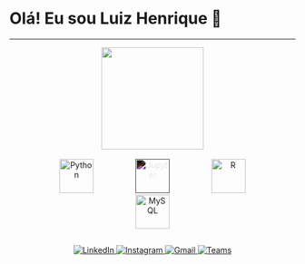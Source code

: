 # Olá! Eu sou Luiz Henrique 👋

---
<div style="text-align: center; line-height: 0;">
  <a href="https://beacons.ai/LuizHenri1" style="display: inline-block; vertical-align: middle; margin: 0 10px;">
    <img height="180em" src="https://github-readme-stats.vercel.app/api?username=LuizHenri1&show_icons=true&theme=merko"/>
  </a>
</div>




<br>

<div style="text-align: center;">
  <img src="https://cdn.jsdelivr.net/gh/devicons/devicon@latest/icons/python/python-original.svg" alt="Python" width="60" height="60" style="display: inline-block; margin: 0 35px;"/>
  <img src="https://cdn.jsdelivr.net/gh/devicons/devicon@latest/icons/jupyter/jupyter-plain-wordmark.svg" alt="Jupyter" width="60" height="60" style="display: inline-block; margin: 0 35px; filter: invert(1);"/>
  <img src="https://cdn.jsdelivr.net/gh/devicons/devicon@latest/icons/r/r-original.svg" alt="R" width="60" height="60" style="display: inline-block; margin: 0 35px;"/>
  <img src="https://cdn.jsdelivr.net/gh/devicons/devicon@latest/icons/mysql/mysql-original-wordmark.svg" alt="MySQL" width="60" height="60" style="display: inline-block; margin: 0 35px;"/>
</div>

##
<p align="center">
  <a href="https://www.linkedin.com/in/luiz-henrique-95177a282">
    <img src="https://img.shields.io/badge/LinkedIn-0077B5?style=for-the-badge&logo=linkedin&logoColor=white" alt="LinkedIn">
  </a>
  <a href="https://www.instagram.com/LuizHenri17">
    <img src="https://img.shields.io/badge/Instagram-E4405F?style=for-the-badge&logo=instagram&logoColor=white" alt="Instagram">
  </a>
  <a href="mailto:luizhenri.trabalho@gmail.com">
    <img src="https://img.shields.io/badge/Gmail-D14836?style=for-the-badge&logo=gmail&logoColor=white" alt="Gmail">
  </a>
    <a href="https://teams.microsoft.com/">
    <img src="https://img.shields.io/badge/Teams-6264A7?style=for-the-badge&logo=microsoft-teams&logoColor=white" alt="Teams">
  </a>
</p>



